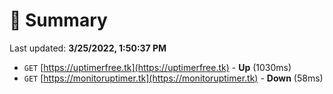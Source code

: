 # 📖 Summary
Last updated: **3/25/2022, 1:50:37 PM**

- `GET` [https://uptimerfree.tk](https://uptimerfree.tk) - **Up** (1030ms)
- `GET` [https://monitoruptimer.tk](https://monitoruptimer.tk) - **Down** (58ms)
